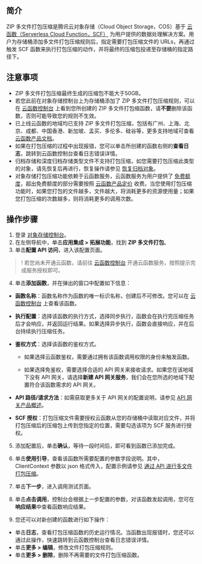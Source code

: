## 简介

ZIP 多文件打包压缩是腾讯云对象存储（Cloud Object Storage，COS）基于 [云函数（Serverless Cloud Function，SCF）](https://www.tencentcloud.com/document/product/583) 为用户提供的数据处理解决方案。用户为存储桶添加多文件打包压缩规则后，指定需要打包压缩文件的 URLs，再通过触发 SCF 函数来执行打包压缩的动作，并将最终的压缩包投递至存储桶的指定路径下。


## 注意事项

- ZIP 多文件打包压缩最终生成的压缩包不能大于50GB。
- 若您此前在对象存储控制台上为存储桶添加了 ZIP 多文件打包压缩规则，可以在 [云函数控制台](https://console.cloud.tencent.com/scf/list?rid=1&ns=default) 上看到您所创建的 ZIP 多文件打包缩函数，请**不要**删除该函数，否则可能导致您的规则不生效。
- 已上线云函数的地域均已支持 ZIP 多文件打包压缩，包括有广州、上海、北京、成都、中国香港、新加坡、孟买、多伦多、硅谷等，更多支持地域可查看 [云函数产品文档](https://www.tencentcloud.com/document/product/583)。
- 如果在打包压缩的过程中出现报错，您可以单击所创建的函数右侧的**查看日志**，跳转到云函数控制台查看日志错误详情。
- 归档存储和深度归档存储类型文件不支持打包压缩，如您需要打包压缩此类型的对象，请先恢复后再进行，恢复操作请参见 [恢复归档对象](https://intl.cloud.tencent.com/document/product/436/30961)。
- 对象存储打包压缩功能依赖于云函数服务，云函数服务为用户提供了 [免费额度](https://intl.cloud.tencent.com/document/product/583/12282)，超出免费额度的部分需要按照 [云函数产品定价](https://intl.cloud.tencent.com/document/product/583/12281) 收费。当您使用打包压缩功能时，如果您打包的文件越多，文件越大，将消耗更多的资源使用量；如果您打包压缩的次数越多，则将消耗更多的调用次数。

## 操作步骤

1. 登录 [对象存储控制台](https://console.cloud.tencent.com/cos5)。
2. 在左侧导航中，单击**应用集成 > 拓展功能**，找到 **ZIP 多文件打包**。
3. 单击**配置 API 访问**，进入该配置页面。
>! 若您尚未开通云函数，请前往 [云函数控制台](https://console.cloud.tencent.com/scf) 开通云函数服务，按照提示完成服务授权即可。
>
4. 单击**添加函数**，并在弹出的窗口中配置如下信息：
 - **函数名称**：函数名称作为函数的唯一标识名称，创建后不可修改。您可以在 [云函数控制台](https://console.cloud.tencent.com/scf/list?rid=1&ns=default) 上查看该函数。
 - **执行配置**：选择该函数的执行方式，选择同步执行，函数会在执行完压缩任务后才会响应，并返回运行结果。如果选择异步执行，函数会直接响应，并在后台持续执行压缩任务。
 - **鉴权方式**：选择该函数的鉴权方式。
    - 如果选择云函数鉴权，需要通过拥有该函数调用权限的身份来触发函数。

    - 如果选择免鉴权，需要选择合适的 API 网关来接收请求。如果您在该地域下没有 API 网关，请选择**新建 API 网关服务**，我们会在您所选的地域下配置符合该函数需求的 API 网关。

 - **API 路径/请求方法**：如需获取更多关于 API 网关的配置说明，请参见 [API 网关产品概述](https://intl.cloud.tencent.com/document/product/628/11755)。
 - **SCF 授权**：打包压缩文件需要授权云函数从您的存储桶中读取对应文件，并将打包压缩后的压缩包上传到您指定的位置，需要勾选该项为 SCF 服务进行授权。
5. 添加配置后，单击**确认**，等待一段时间后，即可看到函数已添加完成。

6. 单击**使用引导**，查看该函数所需要配置的参数字段说明。其中，ClientContext 参数以 json 格式传入，配置示例请参见 [通过 API 进行多文件打包压缩](https://intl.cloud.tencent.com/document/product/436/41619)。

7. 单击**下一步**，进入调用测试页面。
8. 单击**点击调用**，控制台会根据上一步配置的参数，对该函数发起调用，您可在**响应结果**中查看函数响应结果。

9. 您还可以对新创建的函数进行如下操作：
 - 单击**日志**，查看打包压缩函数的历史运行情况。当函数出现报错时，您还可以通过此操作，快速跳转到云函数控制台查看日志错误详情。
 - 单击**更多 > 编辑**，修改文件打包压缩规则。
 - 单击**更多 > 删除**，删除不再需要的文件打包压缩函数。
